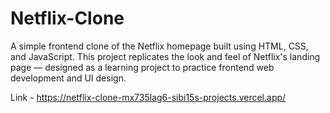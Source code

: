 # Netflix-Clone
A simple frontend clone of the Netflix homepage built using HTML, CSS, and JavaScript. This project replicates the look and feel of Netflix's landing page — designed as a learning project to practice frontend web development and UI design.

Link - https://netflix-clone-mx735lag6-sibi15s-projects.vercel.app/
